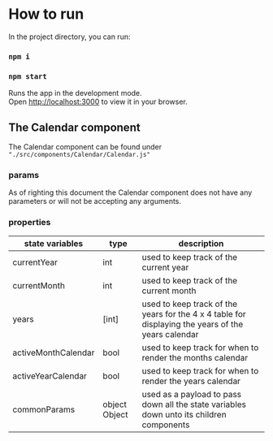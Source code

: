 # How to run

In the project directory, you can run:

### `npm i`

### `npm start`

Runs the app in the development mode.\
Open [http://localhost:3000](http://localhost:3000) to view it in your browser.

## The Calendar component

The Calendar component can be found under `"./src/components/Calendar/Calendar.js"`

### params

As of righting this document the Calendar component does not have any parameters or will not be accepting any arguments.

### properties

| state variables     | type          | description                                                                                        |
| ------------------- | ------------- | -------------------------------------------------------------------------------------------------- |
| currentYear         | int           | used to keep track of the current year                                                             |
| currentMonth        | int           | used to keep track of the current month                                                            |
| years               | [int]         | used to keep track of the years for the 4 x 4 table for displaying the years of the years calendar |
| activeMonthCalendar | bool          | used to keep track for when to render the months calendar                                          |
| activeYearCalendar  | bool          | used to keep track for when to render the years calendar                                           |
| commonParams        | object Object | used as a payload to pass down all the state variables down unto its children components           |
